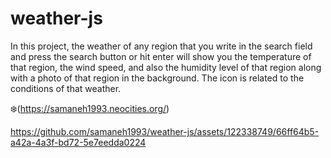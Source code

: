 # weather-js

In this project, the weather of any region that you write in the search field and press the search button or hit enter will show you the temperature of that region, the wind speed, and also the humidity level of that region along with a photo of that region in the background. The icon is related to the conditions of that weather.

❄️(https://samaneh1993.neocities.org/)




https://github.com/samaneh1993/weather-js/assets/122338749/66ff64b5-a42a-4a3f-bd72-5e7eedda0224

